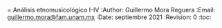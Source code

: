 = Análisis etnomusicológico I-IV
:Author: Guillermo Mora Reguera
:Email: <guillermo.mora@fam.unam.mx>
:Date: septiembre 2021
:Revision: 0
:toc:
